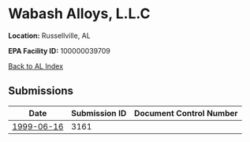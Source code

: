 # Wabash Alloys, L.L.C

**Location:** Russellville, AL

**EPA Facility ID:** 100000039709

[Back to AL Index](../../index.md)

## Submissions

| Date | Submission ID | Document Control Number |
|------|--------------|-------------------------|
| [1999-06-16](submissions/3161.md) | 3161 |  |
